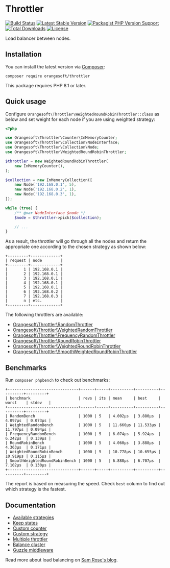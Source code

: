 # Throttler

[![Build Status](https://img.shields.io/github/actions/workflow/status/denisyukphp/throttler/ci.yml?branch=main&style=plastic)](https://github.com/denisyukphp/throttler/actions/workflows/ci.yml)
[![Latest Stable Version](https://img.shields.io/packagist/v/orangesoft/throttler?style=plastic)](https://packagist.org/packages/orangesoft/throttler)
[![Packagist PHP Version Support](https://img.shields.io/packagist/php-v/orangesoft/throttler?style=plastic&color=8892BF)](https://packagist.org/packages/orangesoft/throttler)
[![Total Downloads](https://img.shields.io/packagist/dt/orangesoft/throttler?style=plastic)](https://packagist.org/packages/orangesoft/throttler)
[![License](https://img.shields.io/packagist/l/orangesoft/throttler?style=plastic&color=428F7E)](https://packagist.org/packages/orangesoft/throttler)

Load balancer between nodes.

## Installation

You can install the latest version via [Composer](https://getcomposer.org/):

```text
composer require orangesoft/throttler
```

This package requires PHP 8.1 or later.

## Quick usage

Configure `Orangesoft\Throttler\WeightedRoundRobinThrottler::class` as below and set weight for each node if you are using weighted strategy:

```php
<?php

use Orangesoft\Throttler\Counter\InMemoryCounter;
use Orangesoft\Throttler\Collection\NodeInterface;
use Orangesoft\Throttler\Collection\Node;
use Orangesoft\Throttler\WeightedRoundRobinThrottler;

$throttler = new WeightedRoundRobinThrottler(
    new InMemoryCounter(),
);

$collection = new InMemoryCollection([
    new Node('192.168.0.1', 5),
    new Node('192.168.0.2', 1),
    new Node('192.168.0.3', 1),
]);

while (true) {
    /** @var NodeInterface $node */
    $node = $throttler->pick($collection);

    // ...
}
```

As a result, the throttler will go through all the nodes and return the appropriate one according to the chosen strategy as shown below:

```text
+---------+-------------+
| request | node        |
+---------+-------------+
|       1 | 192.168.0.1 |
|       2 | 192.168.0.1 |
|       3 | 192.168.0.1 |
|       4 | 192.168.0.1 |
|       5 | 192.168.0.1 |
|       6 | 192.168.0.2 |
|       7 | 192.168.0.3 |
|       n | etc.        |
+---------+-------------+
```

The following throttlers are available:

- [Orangesoft\Throttler\RandomThrottler](./src/RandomThrottler.php)
- [Orangesoft\Throttler\WeightedRandomThrottler](./src/WeightedRandomThrottler.php)
- [Orangesoft\Throttler\FrequencyRandomThrottler](./src/FrequencyRandomThrottler.php)
- [Orangesoft\Throttler\RoundRobinThrottler](./src/RoundRobinThrottler.php)
- [Orangesoft\Throttler\WeightedRoundRobinThrottler](./src/WeightedRoundRobinThrottler.php)
- [Orangesoft\Throttler\SmoothWeightedRoundRobinThrottler](./src/SmoothWeightedRoundRobinThrottler.php)

## Benchmarks

Run `composer phpbench` to check out benchmarks:

```text
+-------------------------------+------+-----+----------+----------+----------+---------+
| benchmark                     | revs | its | mean     | best     | worst    | stdev   |
+-------------------------------+------+-----+----------+----------+----------+---------+
| RandomBench                   | 1000 | 5   | 4.002μs  | 3.880μs  | 4.097μs  | 0.073μs |
| WeightedRandomBench           | 1000 | 5   | 11.660μs | 11.533μs | 11.797μs | 0.094μs |
| FrequencyRandomBench          | 1000 | 5   | 6.074μs  | 5.924μs  | 6.242μs  | 0.139μs |
| RoundRobinBench               | 1000 | 5   | 4.060μs  | 3.888μs  | 4.363μs  | 0.171μs |
| WeightedRoundRobinBench       | 1000 | 5   | 10.778μs | 10.655μs | 10.919μs | 0.115μs |
| SmoothWeightedRoundRobinBench | 1000 | 5   | 6.888μs  | 6.707μs  | 7.102μs  | 0.130μs |
+-------------------------------+------+-----+----------+----------+----------+---------+
```

The report is based on measuring the speed. Check `best` column to find out which strategy is the fastest.

## Documentation

- [Available strategies](./docs/index.md#available-strategies)
- [Keep states](./docs/index.md#keep-states)
- [Custom counter](./docs/index.md#custom-counter)
- [Custom strategy](./docs/index.md#custom-strategy)
- [Multiple throttler](./docs/index.md#multiple-throttler)
- [Balance cluster](./docs/index.md#balance-cluster)
- [Guzzle middleware](./docs/index.md#guzzle-middleware)

Read more about load balancing on [Sam Rose's blog](https://samwho.dev/load-balancing/).
